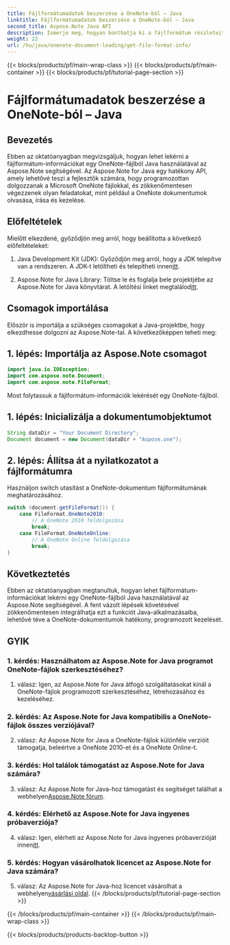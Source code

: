 ```yaml
---
title: Fájlformátumadatok beszerzése a OneNote-ból – Java
linktitle: Fájlformátumadatok beszerzése a OneNote-ból – Java
second_title: Aspose.Note Java API
description: Ismerje meg, hogyan bonthatja ki a fájlformátum részleteit a OneNote-fájlokból Java nyelven az Aspose.Note segítségével. Bővítse Java-alkalmazásait ennek az átfogó oktatóanyagnak a követésével.
weight: 22
url: /hu/java/onenote-document-loading/get-file-format-info/
---
```


{{< blocks/products/pf/main-wrap-class >}}
{{< blocks/products/pf/main-container >}}
{{< blocks/products/pf/tutorial-page-section >}}

# Fájlformátumadatok beszerzése a OneNote-ból – Java

## Bevezetés

Ebben az oktatóanyagban megvizsgáljuk, hogyan lehet lekérni a fájlformátum-információkat egy OneNote-fájlból Java használatával az Aspose.Note segítségével. Az Aspose.Note for Java egy hatékony API, amely lehetővé teszi a fejlesztők számára, hogy programozottan dolgozzanak a Microsoft OneNote fájlokkal, és zökkenőmentesen végezzenek olyan feladatokat, mint például a OneNote dokumentumok olvasása, írása és kezelése.

## Előfeltételek

Mielőtt elkezdené, győződjön meg arról, hogy beállította a következő előfeltételeket:

1.  Java Development Kit (JDK): Győződjön meg arról, hogy a JDK telepítve van a rendszeren. A JDK-t letöltheti és telepítheti innen[itt](https://www.oracle.com/java/technologies/javase-jdk11-downloads.html).

2.  Aspose.Note for Java Library: Töltse le és foglalja bele projektjébe az Aspose.Note for Java könyvtárat. A letöltési linket megtalálod[itt](https://releases.aspose.com/note/java/).

## Csomagok importálása

Először is importálja a szükséges csomagokat a Java-projektbe, hogy elkezdhesse dolgozni az Aspose.Note-tal. A következőképpen teheti meg:

## 1. lépés: Importálja az Aspose.Note csomagot

```java
import java.io.IOException;
import com.aspose.note.Document;
import com.aspose.note.FileFormat;
```

Most folytassuk a fájlformátum-információk lekérését egy OneNote-fájlból.

## 1. lépés: Inicializálja a dokumentumobjektumot

```java
String dataDir = "Your Document Directory";
Document document = new Document(dataDir + "Aspose.one");
```

## 2. lépés: Állítsa át a nyilatkozatot a fájlformátumra

Használjon switch utasítást a OneNote-dokumentum fájlformátumának meghatározásához.

```java
switch (document.getFileFormat()) {
    case FileFormat.OneNote2010:
        // A OneNote 2010 feldolgozása
        break;
    case FileFormat.OneNoteOnline:
        // A OneNote Online feldolgozása
        break;
}
```

## Következtetés

Ebben az oktatóanyagban megtanultuk, hogyan lehet fájlformátum-információkat lekérni egy OneNote-fájlból Java használatával az Aspose.Note segítségével. A fent vázolt lépések követésével zökkenőmentesen integrálhatja ezt a funkciót Java-alkalmazásaiba, lehetővé téve a OneNote-dokumentumok hatékony, programozott kezelését.

## GYIK

### 1. kérdés: Használhatom az Aspose.Note for Java programot OneNote-fájlok szerkesztéséhez?

1. válasz: Igen, az Aspose.Note for Java átfogó szolgáltatásokat kínál a OneNote-fájlok programozott szerkesztéséhez, létrehozásához és kezeléséhez.

### 2. kérdés: Az Aspose.Note for Java kompatibilis a OneNote-fájlok összes verziójával?

2. válasz: Az Aspose.Note for Java a OneNote-fájlok különféle verzióit támogatja, beleértve a OneNote 2010-et és a OneNote Online-t.

### 3. kérdés: Hol találok támogatást az Aspose.Note for Java számára?

3. válasz: Az Aspose.Note for Java-hoz támogatást és segítséget találhat a webhelyen[Aspose.Note fórum](https://forum.aspose.com/c/note/28).

### 4. kérdés: Elérhető az Aspose.Note for Java ingyenes próbaverziója?

 4. válasz: Igen, elérheti az Aspose.Note for Java ingyenes próbaverzióját innen[itt](https://releases.aspose.com/).

### 5. kérdés: Hogyan vásárolhatok licencet az Aspose.Note for Java számára?

 5. válasz: Az Aspose.Note for Java-hoz licencet vásárolhat a webhelyen[vásárlási oldal](https://purchase.aspose.com/buy).
{{< /blocks/products/pf/tutorial-page-section >}}

{{< /blocks/products/pf/main-container >}}
{{< /blocks/products/pf/main-wrap-class >}}

{{< blocks/products/products-backtop-button >}}
